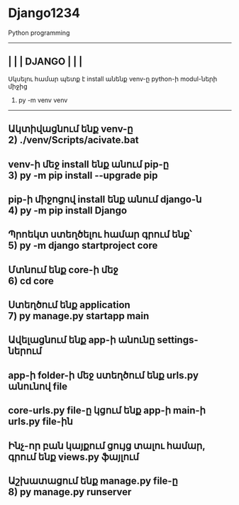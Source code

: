 # Django1234
Python programming


------------------------------------------------------------------------------------------------
|                                                                                              |
|                                         DJANGO                                               | 
|                                                                                              |
------------------------------------------------------------------------------------------------
Սկսելու համար պետք է install անենք venv-ը python-ի modul-ների միջից                            
1) py -m venv venv                                                                             
------------------------------------------------------------------------------------------------
Ակտիվացնում ենք venv-ը                                                                         
2) ./venv/Scripts/acivate.bat                                                                  
------------------------------------------------------------------------------------------------
venv-ի մեջ install ենք անում pip-ը                                                             
3) py -m pip install --upgrade pip                                                             
------------------------------------------------------------------------------------------------
pip-ի միջոցով install ենք անում django-ն                                                       
4) py -m pip install Django                                                                    
------------------------------------------------------------------------------------------------
Պրոեկտ ստեղծելու համար գրում ենք՝                                                              
5) py -m django startproject core                                                              
------------------------------------------------------------------------------------------------
Մտնում ենք core-ի մեջ                                                                          
6) cd core                                                                                     
------------------------------------------------------------------------------------------------
Ստեղծում ենք application                                                                       
7) py manage.py startapp main                                                                  
------------------------------------------------------------------------------------------------
Ավելացնում ենք app-ի անունը settings-ներում                                                    
------------------------------------------------------------------------------------------------
app-ի folder-ի մեջ ստեղծում ենք urls.py անունով file                                           
------------------------------------------------------------------------------------------------
core-urls.py file-ը կցում ենք app-ի main-ի urls.py file-ին                                                                       
------------------------------------------------------------------------------------------------
Ինչ-որ բան կայքում ցույց տալու համար, գրում ենք views.py ֆայլում                               
------------------------------------------------------------------------------------------------
 Աշխատացում ենք manage.py file-ը                                                               
8) py manage.py runserver                                                                      
------------------------------------------------------------------------------------------------